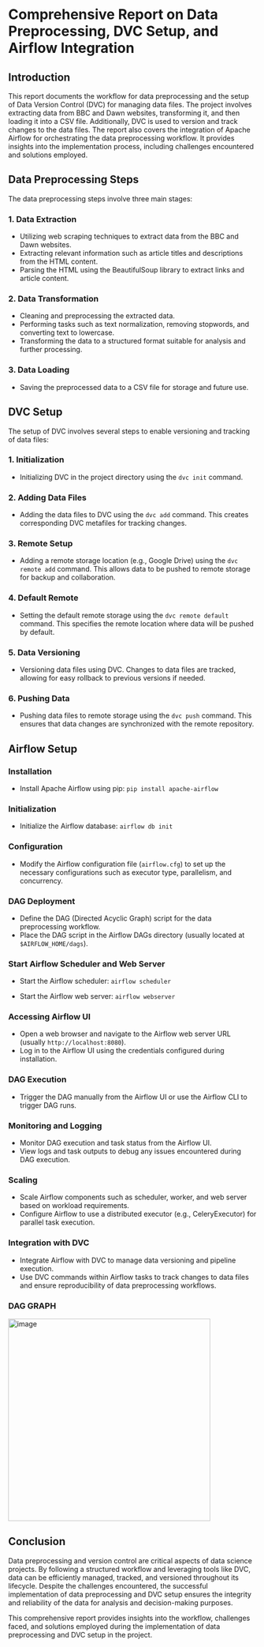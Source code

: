 # Comprehensive Report on Data Preprocessing, DVC Setup, and Airflow Integration

## Introduction
This report documents the workflow for data preprocessing and the setup of Data Version Control (DVC) for managing data files. The project involves extracting data from BBC and Dawn websites, transforming it, and then loading it into a CSV file. Additionally, DVC is used to version and track changes to the data files. The report also covers the integration of Apache Airflow for orchestrating the data preprocessing workflow. It provides insights into the implementation process, including challenges encountered and solutions employed.

## Data Preprocessing Steps
The data preprocessing steps involve three main stages:

### 1. Data Extraction
- Utilizing web scraping techniques to extract data from the BBC and Dawn websites.
- Extracting relevant information such as article titles and descriptions from the HTML content.
- Parsing the HTML using the BeautifulSoup library to extract links and article content.

### 2. Data Transformation
- Cleaning and preprocessing the extracted data.
- Performing tasks such as text normalization, removing stopwords, and converting text to lowercase.
- Transforming the data to a structured format suitable for analysis and further processing.

### 3. Data Loading
- Saving the preprocessed data to a CSV file for storage and future use.

## DVC Setup
The setup of DVC involves several steps to enable versioning and tracking of data files:

### 1. Initialization
- Initializing DVC in the project directory using the `dvc init` command.

### 2. Adding Data Files
- Adding the data files to DVC using the `dvc add` command. This creates corresponding DVC metafiles for tracking changes.

### 3. Remote Setup
- Adding a remote storage location (e.g., Google Drive) using the `dvc remote add` command. This allows data to be pushed to remote storage for backup and collaboration.

### 4. Default Remote
- Setting the default remote storage using the `dvc remote default` command. This specifies the remote location where data will be pushed by default.

### 5. Data Versioning
- Versioning data files using DVC. Changes to data files are tracked, allowing for easy rollback to previous versions if needed.

### 6. Pushing Data
- Pushing data files to remote storage using the `dvc push` command. This ensures that data changes are synchronized with the remote repository.

## Airflow Setup

### Installation
- Install Apache Airflow using pip: `pip install apache-airflow`
  
### Initialization
- Initialize the Airflow database: `airflow db init`

### Configuration
- Modify the Airflow configuration file (`airflow.cfg`) to set up the necessary configurations such as executor type, parallelism, and concurrency.

### DAG Deployment
- Define the DAG (Directed Acyclic Graph) script for the data preprocessing workflow.
- Place the DAG script in the Airflow DAGs directory (usually located at `$AIRFLOW_HOME/dags`).

### Start Airflow Scheduler and Web Server
- Start the Airflow scheduler: `airflow scheduler`

- Start the Airflow web server: `airflow webserver`

### Accessing Airflow UI
- Open a web browser and navigate to the Airflow web server URL (usually `http://localhost:8080`).
- Log in to the Airflow UI using the credentials configured during installation.

### DAG Execution
- Trigger the DAG manually from the Airflow UI or use the Airflow CLI to trigger DAG runs.

### Monitoring and Logging
- Monitor DAG execution and task status from the Airflow UI.
- View logs and task outputs to debug any issues encountered during DAG execution.

### Scaling
- Scale Airflow components such as scheduler, worker, and web server based on workload requirements.
- Configure Airflow to use a distributed executor (e.g., CeleryExecutor) for parallel task execution.

### Integration with DVC
- Integrate Airflow with DVC to manage data versioning and pipeline execution.
- Use DVC commands within Airflow tasks to track changes to data files and ensure reproducibility of data preprocessing workflows.

### DAG GRAPH
<img width="410" alt="image" src="https://github.com/ahsanrbaloch/Basic-ETL-Pipeline-Airflow/assets/72220980/21f25da7-8b12-4376-84ea-fd7d39524f40">

## Conclusion
Data preprocessing and version control are critical aspects of data science projects. By following a structured workflow and leveraging tools like DVC, data can be efficiently managed, tracked, and versioned throughout its lifecycle. Despite the challenges encountered, the successful implementation of data preprocessing and DVC setup ensures the integrity and reliability of the data for analysis and decision-making purposes.

This comprehensive report provides insights into the workflow, challenges faced, and solutions employed during the implementation of data preprocessing and DVC setup in the project.




  

